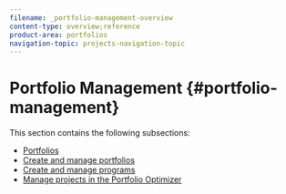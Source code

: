 ```yaml
---
filename: _portfolio-management-overview
content-type: overview;reference
product-area: portfolios
navigation-topic: projects-navigation-topic
---
```




# Portfolio Management {#portfolio-management}

This section contains the following subsections:



* [Portfolios](_portfolio-overview.md) 
* [Create and manage portfolios](_create-and-manage-portfolios.md) 
* [Create and manage programs](_create-and-manage-programs.md) 
* [Manage projects in the Portfolio Optimizer](_manage-projects-in-portfolio-optimizer.md) 


